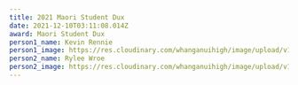 ```yaml
---
title: 2021 Maori Student Dux
date: 2021-12-10T03:11:08.014Z
award: Maori Student Dux
person1_name: Kevin Rennie
person1_image: https://res.cloudinary.com/whanganuihigh/image/upload/v1648175736/Honours%20Board/Kevin_Rennie.jpg
person2_name: Rylee Wroe
person2_image: https://res.cloudinary.com/whanganuihigh/image/upload/v1648176009/Honours%20Board/Rylee_Wroe.jpg
---
```

